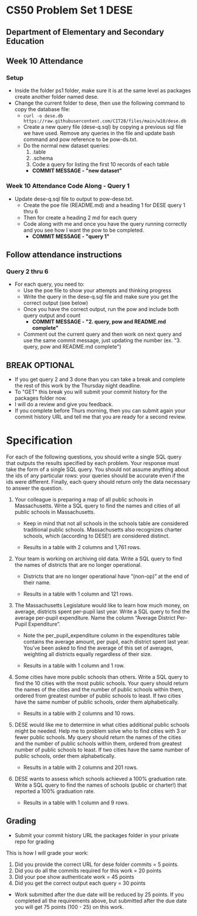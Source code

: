 # CS50 Problem Set 1 DESE 
## Department of Elementary and Secondary Education

## Week 10 Attendance 

### Setup
- Inside the folder ps1 folder, make sure it is at the same level as packages create another folder named dese.
-  Change the current folder to dese, then use the following command to copy the database file:
    - ```curl -o dese.db https://raw.githubusercontent.com/CIT28/files/main/w10/dese.db```
    - Create a new query file (dese-q.sql) by copying a previous sql file we have used. Remove any queries in the file and update bash command and pow reference to be pow-ds.txt.
    - Do the normal new dataset queries:
        1. .table
        2. .schema
        3. Code a query for listing the first 10 records of each table
        - **COMMIT MESSAGE - "new dataset"**

### Week 10 Attendance Code Along - Query 1
-  Update dese-q.sql file to output to pow-dese.txt.
    - Create the poe file (README.md) and a heading 1 for DESE query 1 thru 6
    - Then for create a heading 2 md for each query
    - Code along with me and once you have the query running correctly and you see how I want the pow to be completed. 
        - **COMMIT MESSAGE - "query 1"**  

## Follow attendance instructions


### Query 2 thru 6
- For each query, you need to:
    - Use the poe file to show your attempts and thinking progress
    - Write the query in the dese-q.sql file and make sure you get the correct output (see below) 
    - Once you have the correct output, run the pow and include both query output and count 
        - **COMMIT MESSAGE - "2. query, pow  and README.md complete"** 
    - Comment out the current query and then work on next query and use the same commit message, just updating the number (ex. "3. query, pow  and README.md complete")

  
## BREAK OPTIONAL  
- If you get query 2 and 3 done than you can take a break and complete the rest of this work by the Thursday night deadline.
- To "GET" this break you will submit your commit history for the packages folder now.
- I will do a review and give you feedback.
- If you complete before Thurs morning, then you can submit again your commit history URL and tell me that you are ready for a second review. 


# Specification
For each of the following questions, you should write a single SQL query that outputs the results specified by each problem. Your response must take the form of a single SQL query. You should not assume anything about the ids of any particular rows: your queries should be accurate even if the ids were different. Finally, each query should return only the data necessary to answer the question.

1. Your colleague is preparing a map of all public schools in Massachusetts. Write a SQL query to find the names and cities of all public schools in Massachusetts.

    - Keep in mind that not all schools in the schools table are considered traditional public schools. Massachusetts also recognizes charter schools, which (according to DESE!) are considered distinct.

    - Results in a table with 2 columns and 1,761 rows.


2. Your team is working on archiving old data. Write a SQL query to find the names of districts that are no longer operational.

    - Districts that are no longer operational have “(non-op)” at the end of their name.

    - Results in a table with 1 column and 121 rows.

3. The Massachusetts Legislature would like to learn how much money, on average, districts spent per-pupil last year. Write a SQL query to find the average per-pupil expenditure. Name the column “Average District Per-Pupil Expenditure”.

    - Note the per_pupil_expenditure column in the expenditures table contains the average amount, per pupil, each district spent last year. You’ve been asked to find the average of this set of averages, weighting all districts equally regardless of their size.

    - Results in a table with 1 column and 1 row.

4. Some cities have more public schools than others. Write a SQL query to find the 10 cities with the most public schools. Your query should return the names of the cities and the number of public schools within them, ordered from greatest number of public schools to least. If two cities have the same number of public schools, order them alphabetically.

    - Results in a table with 2 columns and 10 rows.

5. DESE would like me to determine in what cities additional public schools might be needed. Help me to problem solve who to find cities with 3 or fewer public schools. My query should return the names of the cities and the number of public schools within them, ordered from greatest number of public schools to least. If two cities have the same number of public schools, order them alphabetically.
    - Results in a table with 2 columns and 201 rows.

6. DESE wants to assess which schools achieved a 100% graduation rate. Write a SQL query to find the names of schools (public or charter!) that reported a 100% graduation rate.

    - Results in a table with 1 column and 9 rows.

## Grading
- Submit your commit history URL the packages folder in your private repo for grading

This is how I will grade your work:
1. Did you provide the correct URL for dese folder commits = 5 points.
2. Did you do all the commits required for this work = 20 points
3. Did your poe show authenticate work =  45 points
4. Did you get the correct output each query = 30 points
- Work submitted after the due date will be reduced by 25 points. If you completed all the requirements above, but submitted after the due date you will get 75 points (100 - 25) on this work. 